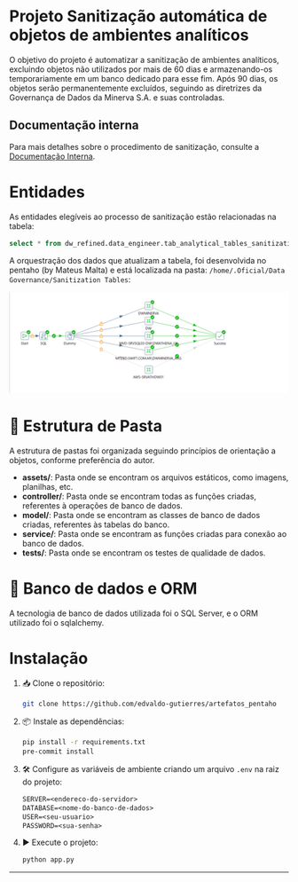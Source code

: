 # Projeto Sanitização automática de objetos de ambientes analíticos

O objetivo do projeto é automatizar a sanitização de ambientes analíticos, excluindo objetos não utilizados por mais de 60 dias e armazenando-os temporariamente em um banco dedicado para esse fim. Após 90 dias, os objetos serão permanentemente excluídos, seguindo as diretrizes da Governança de Dados da Minerva S.A. e suas controladas.


## Documentação interna
Para mais detalhes sobre o procedimento de sanitização, consulte a [Documentação Interna](https://wiki.minervafoods.com/xwiki/bin/view/Tecnologia/Procedimento%20Operacional%20Padr%C3%A3o/Engenharia%20de%20Dados/.Constru%C3%A7%C3%A3o/Procedimento%20de%20Sanitiza%C3%A7%C3%A3o/).


# Entidades

As entidades elegíveis ao processo de sanitização estão relacionadas na tabela:
```sql
select * from dw_refined.data_engineer.tab_analytical_tables_sanitization
```

A orquestração dos dados que atualizam a tabela, foi desenvolvida no pentaho (by Mateus Malta) e está localizada na pasta:
`/home/.Oficial/Data Governance/Sanitization Tables`:

![Job Orquestratora Pentaho](assets/image.png)



# 📂 Estrutura de Pasta

A estrutura de pastas foi organizada seguindo princípios de orientação a objetos, conforme preferência do autor.

* **assets/**: Pasta onde se encontram os arquivos estáticos, como imagens, planilhas, etc.
* **controller/**: Pasta onde se encontram todas as funções criadas, referentes à operações de banco de dados.
* **model/**: Pasta onde se encontram as classes de banco de dados criadas, referentes às tabelas do banco.
* **service/**: Pasta onde se encontram as funções criadas para conexão ao banco de dados.
* **tests/**: Pasta onde se encontram os testes de qualidade de dados.


# 💾 Banco de dados e ORM
A tecnologia de banco de dados utilizada foi o SQL Server, e o ORM utilizado foi o sqlalchemy.


# Instalação

1. 📥 Clone o repositório:
    ```sh
    git clone https://github.com/edvaldo-gutierres/artefatos_pentaho
    ```
2. 📦 Instale as dependências:
    ```bash
    pip install -r requirements.txt
    pre-commit install
    ```
3. 🛠️ Configure as variáveis de ambiente criando um arquivo `.env` na raiz do projeto:
    ```
    SERVER=<endereco-do-servidor>
    DATABASE=<nome-do-banco-de-dados>
    USER=<seu-usuario>
    PASSWORD=<sua-senha>
    ```
4. ▶️ Execute o projeto:
    ```sh
    python app.py
    ```
---